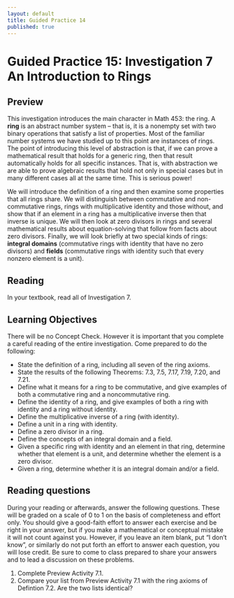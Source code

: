 ```yaml
---
layout: default
title: Guided Practice 14
published: true
---
```



# Guided Practice 15: Investigation 7 An Introduction to Rings

## Preview

This investigation introduces the main character in Math 453: the ring. A __ring__ is an abstract number system – that is, it is a nonempty set with two binary operations that satisfy a list of properties. Most of the familiar number systems we have studied up to this point are instances of rings. The point of introducing this level of abstraction is that, if we can prove a mathematical result that holds for a generic ring, then that result automatically holds for all specific instances. That is, with abstraction we are able to prove algebraic results that hold not only in special cases but in many different cases all at the same time. This is serious power!

We will introduce the definition of a ring and then examine some properties that all rings share. We will distinguish between commutative and non-commutative rings, rings with multiplicative identity and those without, and show that if an element in a ring has a multiplicative inverse then that inverse is unique. We will then look at zero divisors in rings and several mathematical results about equation-solving that follow from facts about zero divisors. Finally, we will look briefly at two special kinds of rings: __integral domains__ (commutative rings with identity that have no zero divisors) and __fields__ (commutative rings with identity such that every nonzero element is a unit).

## Reading

In your textbook, read all of Investigation 7.

## Learning Objectives 

There will be no Concept Check. However it is important that you complete a careful reading of the entire investigation. Come prepared to do the following:

+ State the definition of a ring, including all seven of the ring axioms.
+ State the results of the following Theorems: 7.3, 7.5, 7.17, 7.19, 7.20, and 7.21.
+ Define what it means for a ring to be commutative, and give examples of both a commutative ring and a noncommutative ring.
+ Define the identity of a ring, and give examples of both a ring with identity and a ring without identity.
+ Define the multiplicative inverse of a ring (with identity).
+ Define a unit in a ring with identity.
+ Define a zero divisor in a ring.
+ Define the concepts of an integral domain and a field.
+ Given a specific ring with identity and an element in that ring, determine whether that element is a unit, and determine whether the element is a zero divisor.
+ Given a ring, determine whether it is an integral domain and/or a field.

## Reading questions

During your reading or afterwards, answer the following questions. These will be graded on a scale of 0 to 1 on the basis of completeness and effort only. You should give a good-faith effort to answer each exercise and be right in your answer, but if you make a mathematical or conceptual mistake it will not count against you. However, if you leave an item blank, put “I don’t know”, or similarly do not put forth an effort to answer each question, you will lose credit. Be sure to come to class prepared to share your answers and to lead a discussion on these problems.

1. Complete Preview Activity 7.1. 
2. Compare your list from Preview Activity 7.1 with the ring axioms of Defintion 7.2. Are the two lists identical?

